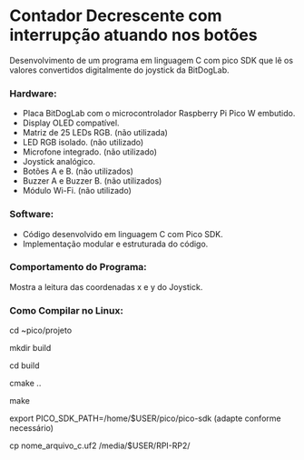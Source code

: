 # Contador Decrescente com interrupção atuando nos botões
Desenvolvimento de um programa em linguagem C com pico SDK que lê os valores convertidos digitalmente do joystick da BitDogLab.

### Hardware:

- Placa BitDogLab com o microcontrolador Raspberry Pi Pico W embutido.
- Display OLED compatível.
- Matriz de 25 LEDs RGB. (não utilizada)
- LED RGB isolado. (não utilizado)
- Microfone integrado. (não utilizado)
- Joystick analógico. 
- Botões A e B. (não utilizados)
- Buzzer A e Buzzer B. (não utilizados)
- Módulo Wi-Fi. (não utilizado)

### Software:

- Código desenvolvido em linguagem C com Pico SDK.
- Implementação modular e estruturada do código.

### Comportamento do Programa:

Mostra a leitura das coordenadas x e y do Joystick.

### Como Compilar no Linux:

cd ~pico/projeto

mkdir build

cd build

cmake ..

make

export PICO_SDK_PATH=/home/$USER/pico/pico-sdk 
(adapte conforme necessário)

cp nome_arquivo_c.uf2 /media/$USER/RPI-RP2/

